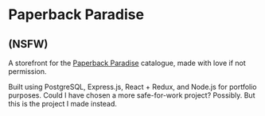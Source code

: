 # Paperback Paradise
## (NSFW)

A storefront for the [Paperback Paradise](https://www.instagram.com/paperbackparadise) catalogue, made with love if not permission.

Built using PostgreSQL, Express.js, React + Redux, and Node.js for portfolio purposes. Could I have chosen a more safe-for-work project? Possibly. But this is the project I made instead.

